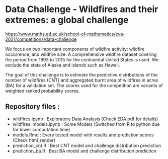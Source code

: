 # Data Challenge - Wildfires and their extremes: a global challenge

https://www.maths.ed.ac.uk/school-of-mathematics/eva-2021/competitions/data-challenge

We focus on two important components of wildfire activity: wildfire occurrence, and wildfire size.
A comprehensive wildfire dataset covering the period from 1993 to 2015 for the continental United States is used. We exclude the state of Alaska and islands such as Hawaii.

The goal of this challenge is to estimate the predictive distributions of the number of wildfires (CNT) and aggregated burnt area of wildfires in acres (BA) for a validation set. The scores used for the competition are variants of weighted ranked probability scores.

## Repository files :
- wildfires.ipynb : Exploratory Data Analysis (Check EDA.pdf for details)
- wildfires_models.ipynb : Some Models (Switched from R to python due for lower computation time)
- models.Rmd : Every tested model with results and prediction scores (Check html_render)
- prediction_cnt.R : Best CNT model and challenge distribution prediction
- prediction_ba.R : Best BA model and challenge distribution prediction
